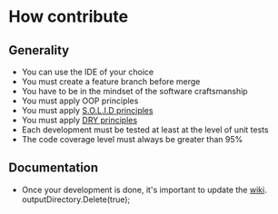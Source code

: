 # How contribute

## Generality
* You can use the IDE of your choice
* You must create a feature branch before merge
* You have to be in the mindset of the software craftsmanship
* You must apply OOP principles
* You must apply [S.O.L.I.D principles](https://en.wikipedia.org/wiki/SOLID)
* You must apply [DRY principles](https://en.wikipedia.org/wiki/Don%27t_repeat_yourself)
* Each development must be tested at least at the level of unit tests
* The code coverage level must always be greater than 95%
 
## Documentation
* Once your development is done, it's important to update the [wiki](https://github.com/IO-Aerospace-software-engineering/SDK.Net/wiki).
  outputDirectory.Delete(true);
